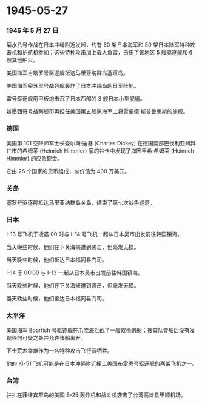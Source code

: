 # 1945-05-27

### 1945 年 5 月 27 日

菊水八号作战在日本冲绳附近发起，约有 60 架日本海军和 50
架日本陆军特种攻击机和护航机参加；这些特种攻击加上载人鱼雷，击伤了该地区
5 艘驱逐舰和 6 艘其他船只。

美国海军吉塔罗号驱逐舰抵达马里亚纳群岛塞班岛。

美国海军密苏里号战列舰轰炸了日本冲绳岛的日军阵地。

雷号驱逐舰用甲板炮击沉了日本西部的 3 艘日本小型舰艇。

新墨西哥号战列舰不再担任美国第五舰队海军上将雷蒙德·斯普鲁恩斯的旗舰。

### 德国

美国第 101 空降师军士长查尔斯·迪基 (Charles Dickey)
在德国南部巴伐利亚州拜仁市的希姆莱 (Heinrich Himmler)
家的谷仓中发现了海因里希·希姆莱 (Heinrich Himmler) 的应急现金。

它由 26 个国家的货币组成，总价值为 400 万美元。

### 关岛

塞罗号驱逐舰抵达马里亚纳群岛关岛，结束了第七次战争巡逻。

### 日本

I-13 号飞机于凌晨 00 时与 I-14 号飞机一起从日本吴市出发前往韩国镇海。

当天晚些时候，他们在下关海峡遭到袭击，但毫发无损。

当天晚些时候，他们抵达日本福冈县门司。

I-14 于 00:00 与 I-13 一起从日本吴市出发前往韩国镇海。

当天晚些时候，他们在下关海峡遭到袭击，但毫发无损。

当天晚些时候，他们抵达日本福冈县门司。

### 太平洋

美国海军 Boarfish
号驱逐舰在爪哇海拦截了一艘双桅帆船；搜查队登船后没有发现任何可疑之处并允许该船离开。

下士荒木幸雄作为一名特种攻击飞行员牺牲。

他的 Ki-51
飞机可能是在日本冲绳附近撞上美国布雷恩号驱逐舰的两架飞机之一。

### 台湾

驻扎在菲律宾群岛的美国 B-25 轰炸机和战斗机袭击了台湾高雄县甲顺机场。